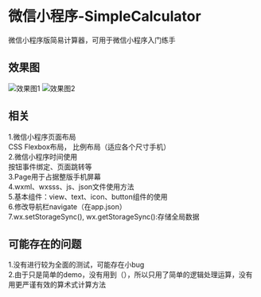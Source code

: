 # 微信小程序-SimpleCalculator
微信小程序版简易计算器，可用于微信小程序入门练手

## 效果图
![效果图1](https://github.com/Zero-Sir/wxapp-SimpleCalculator/blob/master/preview/preview1.png)
![效果图2](https://github.com/Zero-Sir/wxapp-SimpleCalculator/blob/master/preview/preview2.png)

## 相关
 1.微信小程序页面布局<br>
    CSS Flexbox布局， 比例布局（适应各个尺寸手机）<br>
 2.微信小程序时间使用<br>
    按钮事件绑定、页面跳转等<br>
 3.Page用于占据整版手机屏幕<br>
 4.wxml、wxsss、js、json文件使用方法<br>
 5.基本组件：view、text、icon、button组件的使用<br>
 6.修改导航栏navigate（在app.json）<br>
 7.wx.setStorageSync(), wx.getStorageSync():存储全局数据
 
 ## 可能存在的问题
 1.没有进行较为全面的测试，可能存在小bug<br>
 2.由于只是简单的demo，没有用到（），所以只用了简单的逻辑处理运算，没有用更严谨有效的算术式计算方法
